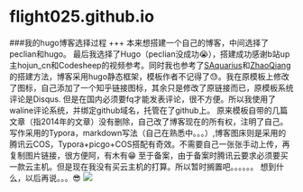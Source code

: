 # flight025.github.io
 ###我的hugo博客选择过程
 +++
 本来想搭建一个自己的博客，中间选择了peclian和hugo。
 最后我选择了Hugo（peclian没成功😭），搭建成功感谢b站up主hojun_cn和Codesheep的视频参考。同时我也参考了[SAquarius](https://saquarius.com/)和[ZhaoQiang](https://www.nashome.cn/)
 的搭建方法，博客采用hugo静态框架，模板作者不记得了😓。我在原模板上修改了图标，自己添加了一个知乎链接图标，其余只是修改了原链接而已，原模板系统评论是Disqus.
 但是在国内必须要fq才能发表评论，很不方便。所以我使用了waline评论系统，并绑定github域名，托管在了github上。
 原来模板自带的几篇文章（指2014年的文章）没有删除，自己改了博客现在的所有权，注明了自己。
 写作采用的Typora，markdown写法（自己在熟悉中。。。）,博客图床则是采用的腾讯云COS，Typora+picgo+COS搭配有奇效。不需要自己一张张手动上传，再复制图片链接，很方便阿，有木有😁
 至于备案，由于备案时腾讯云要求必须要买一款云主机。但是现在我没有买云主机的打算。所以暂时搁置吧。。。。。。
 想到什么，以后再说。。。😎
![](https://css-1252531711.cos.ap-chongqing.myqcloud.com/图片/57c140c6943f7.jpg)
